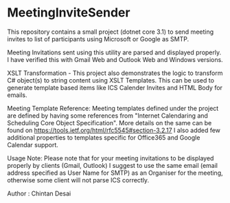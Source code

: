 # MeetingInviteSender
This repository contains a small project (dotnet core 3.1) to send meeting invites to list of participants using Microsoft or Google as SMTP.

Meeting Invitations sent using this utility are parsed and displayed properly. I have verified this with Gmail Web and Outlook Web and Windows versions. 

XSLT Transformation - This project also demonstrates the logic to transform C# object(s) to string content using XSLT Templates.
This can be used to generate template based items like ICS Calender Invites and HTML Body for emails.

Meeting Template Reference: Meeting templates defined under the project are defined by having some references from "Internet Calendaring and Scheduling Core Object Specification".
More details on the same can be found on https://tools.ietf.org/html/rfc5545#section-3.2.17
I also added few additional properties to templates specific for Office365 and Google Calendar support.

Usage Note: Please note that for your meeting invitations to be displayed properly by clients (Gmail, Outlook) I suggest to use the same email (email address specified as User Name for SMTP) as an Organiser for the meeting, otherwise some client will not parse ICS correctly.


Author : Chintan Desai
